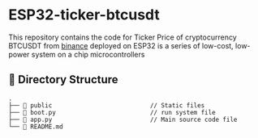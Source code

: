 #  ESP32-ticker-btcusdt 

This repository contains the code for Ticker Price of cryptocurrency BTCUSDT from [binance](https://www.binance.com/en/binance-api) deployed on ESP32 is a series of low-cost, low-power system on a chip microcontrollers

## 📂 Directory Structure
    .
    ├── 📂 public                           // Static files
    ├── 📄 boot.py                          // run system file
    ├── 📄 app.py                           // Main source code file
    └── 📄 README.md
